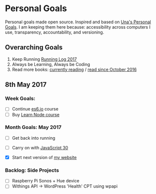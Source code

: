 Personal Goals
==============

Personal goals made open source. Inspired and based on [Una's Personal Goals](https://github.com/una/personal-goals). I am keeping them here because: accessibility across computers I use, transparency, accountability, and versioning.

## Overarching Goals
1. Keep Running [Running Log 2017](/running/2017-weekly.md)
2. Always be Learning, Always be Coding
3. Read more books: [currently reading](/books/books-in-progress.md) / [read since October 2016](/books/books-read.md)

## 8th May 2017

### Week Goals:
- [ ] Continue [es6.io](https://es6.io) course
- [ ] Buy [Learn Node course](https://learnnode.com)

### Month Goals: May 2017
- [ ] Get back into running
- [ ] Carry on with [JavaScript 30](https://javascript30.com/)
- [x] Start next version of [my website](https://big-andy.co.uk)


### Backlog: Side Projects
- [ ] Raspberry Pi Sonos + Hue device
- [ ] Withings API -> WordPress 'Health' CPT using wpapi

